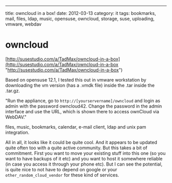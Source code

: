 ---
title: owncloud in a box!
date: 2012-03-13
category: it
tags: bookmarks, mail, files, ldap, music, opensuse, owncloud, storage, suse, uploading, vmware, webdav

# owncloud

[http://susestudio.com/a/TadMax/owncloud-in-a-box](http://susestudio.com/a/TadMax/owncloud-in-a-box "http://susestudio.com/a/TadMax/owncloud-in-a-box")

Based on opensuse 12.1, I tested this out in vmware workstation by downloading the vm version (has a .vmdk file) inside the .tar inside the .tar.gz.

"Run the appliance, go to `http://[yourservername]/owncloud` and login as admin with the password owncloud42. Change the password in the admin interface and use the URL, which is shown there to access ownCloud via WebDAV."

files, music, bookmarks, calendar, e-mail client, ldap and unix pam integration.

All in all, it looks like it could be quite cool. And it appears to be updated quite often too with a quite active community. But this takes a bit of commitment. First you want to move your existing stuff into this one (so you want to have backups of it etc) and you want to host it somewhere reliable (in case you access it through your phone etc). But I can see the potential, is quite nice to not have to depend on google or your `other_random_cloud_vendor` for these kind of services.
